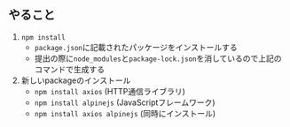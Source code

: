 ## やること
1. `npm install`
    - `package.json`に記載されたパッケージをインストールする
    - 提出の際に`node_modules`と`package-lock.json`を消しているので上記のコマンドで生成する
2. 新しいpackageのインストール
    - `npm install axios` (HTTP通信ライブラリ)
    - `npm install alpinejs` (JavaScriptフレームワーク)
    - `npm install axios alpinejs` (同時にインストール)
